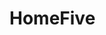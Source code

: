 <!-- generated by markdown-notes-tree -->

# HomeFive

<!-- optional markdown-notes-tree directory description starts here -->

<!-- optional markdown-notes-tree directory description ends here -->


